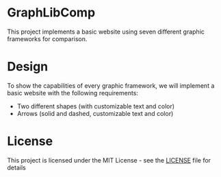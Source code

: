 # GraphLibComp
This project implements a basic website using seven different graphic frameworks for comparison.

# Design
To show the capabilities of every graphic framework, we will implement a basic website with the following requirements:
- Two different shapes (with customizable text and color)
- Arrows (solid and dashed, customizable text and color)

# License
This project is licensed under the MIT License - see the [LICENSE](LICENSE) file for details